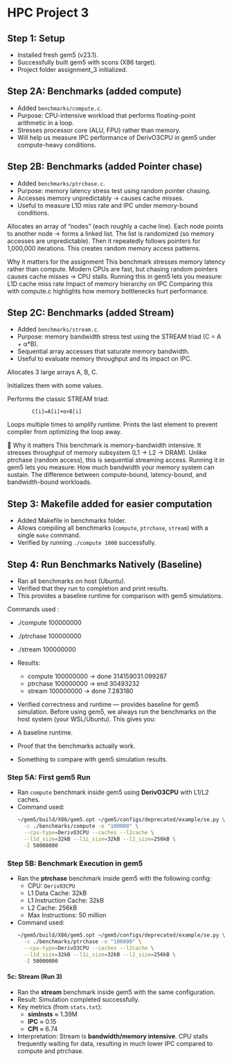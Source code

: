 # HPC Project 3

## Step 1: Setup
- Installed fresh gem5 (v23.1).
- Successfully built gem5 with scons (X86 target).
- Project folder assignment_3 initialized.
## Step 2A: Benchmarks (added compute)

- Added `benchmarks/compute.c`.
- Purpose: CPU-intensive workload that performs floating-point arithmetic in a loop.
- Stresses processor core (ALU, FPU) rather than memory.
- Will help us measure IPC performance of DerivO3CPU in gem5 under compute-heavy conditions.
 
## Step 2B: Benchmarks (added Pointer chase)


- Added `benchmarks/ptrchase.c`.
- Purpose: memory latency stress test using random pointer chasing.
- Accesses memory unpredictably → causes cache misses.
- Useful to measure L1D miss rate and IPC under memory-bound conditions.

Allocates an array of “nodes” (each roughly a cache line).
Each node points to another node → forms a linked list.
The list is randomized (so memory accesses are unpredictable).
Then it repeatedly follows pointers for 1,000,000 iterations.
This creates random memory access patterns.

Why it matters for the assignment
This benchmark stresses memory latency rather than compute.
Modern CPUs are fast, but chasing random pointers causes cache misses → CPU stalls.
Running this in gem5 lets you measure:
L1D cache miss rate
Impact of memory hierarchy on IPC
Comparing this with compute.c highlights how memory bottlenecks hurt performance.

## Step 2C: Benchmarks (added Stream)

- Added `benchmarks/stream.c`.
- Purpose: memory bandwidth stress test using the STREAM triad (C = A + α*B).
- Sequential array accesses that saturate memory bandwidth.
- Useful to evaluate memory throughput and its impact on IPC.

Allocates 3 large arrays A, B, C.

Initializes them with some values.

Performs the classic STREAM triad:

			C[i]=A[i]+α×B[i]

Loops multiple times to amplify runtime.
Prints the last element to prevent compiler from optimizing the loop away.

📌 Why it matters
This benchmark is memory-bandwidth intensive.
It stresses throughput of memory subsystem (L1 → L2 → DRAM).
Unlike ptrchase (random access), this is sequential streaming access.
Running it in gem5 lets you measure:
How much bandwidth your memory system can sustain.
The difference between compute-bound, latency-bound, and bandwidth-bound workloads.


## Step 3: Makefile added for easier computation

- Added Makefile in benchmarks folder.
- Allows compiling all benchmarks (`compute`, `ptrchase`, `stream`) with a single `make` command.
- Verified by running `./compute 1000` successfully.


## Step 4: Run Benchmarks Natively (Baseline)

- Ran all benchmarks on host (Ubuntu).
- Verified that they run to completion and print results.
- This provides a baseline runtime for comparison with gem5 simulations.

Commands used : 
- ./compute 100000000
- ./ptrchase 100000000
- ./stream 100000000

- Results:
  - compute 100000000 → done 314159031.099287
  - ptrchase 100000000 → end 30493232
  - stream 100000000 → done 7.283180
- Verified correctness and runtime — provides baseline for gem5 simulation.
Before using gem5, we always run the benchmarks on the host system (your WSL/Ubuntu). This gives you:

- A baseline runtime.
- Proof that the benchmarks actually work.
- Something to compare with gem5 simulation results.


### Step 5A: First gem5 Run
- Ran `compute` benchmark inside gem5 using **DerivO3CPU** with L1/L2 caches.
- Command used:
  ```bash
  ~/gem5/build/X86/gem5.opt ~/gem5/configs/deprecated/example/se.py \
    -c ./benchmarks/compute -o "100000" \
    --cpu-type=DerivO3CPU --caches --l2cache \
    --l1d_size=32kB --l1i_size=32kB --l2_size=256kB \
    -I 50000000

### Step 5B: Benchmark Execution in gem5

- Ran the **ptrchase** benchmark inside gem5 with the following config:
  - CPU: `DerivO3CPU`
  - L1 Data Cache: 32kB
  - L1 Instruction Cache: 32kB
  - L2 Cache: 256kB
  - Max Instructions: 50 million
- Command used:
  ```bash
  ~/gem5/build/X86/gem5.opt ~/gem5/configs/deprecated/example/se.py \
    -c ./benchmarks/ptrchase -o "100000" \
    --cpu-type=DerivO3CPU --caches --l2cache \
    --l1d_size=32kB --l1i_size=32kB --l2_size=256kB \
    -I 50000000


#### 5c: Stream (Run 3)
- Ran the **stream** benchmark inside gem5 with the same configuration.
- Result: Simulation completed successfully.
- Key metrics (from `stats.txt`):
  - **simInsts** ≈ 1.39M
  - **IPC** ≈ 0.15
  - **CPI** ≈ 6.74
- Interpretation: Stream is **bandwidth/memory intensive**. CPU stalls frequently waiting for data, resulting in much lower IPC compared to compute and ptrchase.
